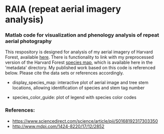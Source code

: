 # RAIA (repeat aerial imagery analysis)

### Matlab code for visualization and phenology analysis of repeat aerial photography
This respository is designed for analysis of my aerial imagery of Harvard Forest, available [here](http://harvardforest.fas.harvard.edu:8080/exist/apps/datasets/showData.html?id=hf294). There is functionality to link with my preprocessed version of the Harvard Forest [species map](http://harvardforest.fas.harvard.edu:8080/exist/apps/datasets/showData.html?id=hf253), which is available here in the 'metadata' directory. My published work based on this code is referenced below. Please cite the data sets or references accordingly.

- display_species_map: interactive plot of aerial image and tree stem locations, allowing identification of species and stem tag number

- species_color_guide: plot of legend with species color codes

### References:
- https://www.sciencedirect.com/science/article/pii/S0168192317303350
- http://www.mdpi.com/1424-8220/17/12/2852